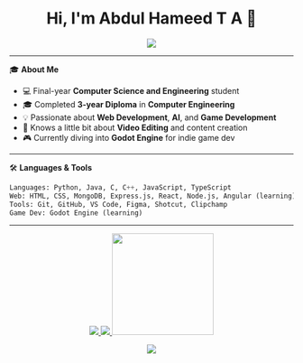 <h1 align="center">Hi, I'm Abdul Hameed T A 👋</h1>

<p align="center">
  <img src="https://readme-typing-svg.herokuapp.com/?lines=Computer+Science+Degree+Student;Computer+Engineering+Diploma+Graduate;MERN+Stack+Learner;Aspiring+Game+Developer;&center=true&width=500&height=45">
</p>

---

🎓 **About Me**

- 💻 Final-year **Computer Science and Engineering** student  
- 🎓 Completed **3-year Diploma** in **Computer Engineering**
- 💡 Passionate about **Web Development**, **AI**, and **Game Development**
- 🎥 Knows a little bit about **Video Editing** and content creation
- 🎮 Currently diving into **Godot Engine** for indie game dev

---

🛠️ **Languages & Tools**

```python
Languages: Python, Java, C, C++, JavaScript, TypeScript  
Web: HTML, CSS, MongoDB, Express.js, React, Node.js, Angular (learning)  
Tools: Git, GitHub, VS Code, Figma, Shotcut, Clipchamp 
Game Dev: Godot Engine (learning)

```

---

<!-- GitHub Stats Section -->
<p align="center">
  <a href="https://github.com/hameed-aliyar">
    <img src="https://github-readme-stats-tau-jet-82.vercel.app/api?username=hameed-aliyar&show_icons=true&theme=tokyonight" />
  </a>
  <a href="https://github.com/hameed-aliyar">
    <img src="https://github-readme-stats-tau-jet-82.vercel.app/api/top-langs/?username=hameed-aliyar&layout=compact&theme=tokyonight" />
  </a>
  <a href="https://github.com/hameed-aliyar">
    <img src="https://github-readme-streak-stats.herokuapp.com/?user=hameed-aliyar&theme=tokyonight&hide_border=true" height="180"/>
  </a>
</p>

<p align="center">
  <img src="https://komarev.com/ghpvc/?username=hameed-aliyar&label=Profile+Views&color=blueviolet&style=flat" />
</p>





